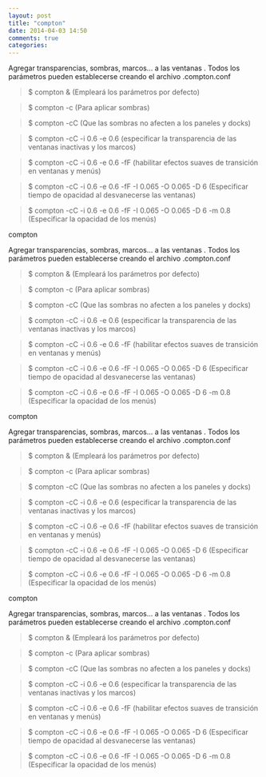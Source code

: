 ```yaml
---
layout: post
title: "compton"
date: 2014-04-03 14:50
comments: true
categories: 
---
```

Agregar transparencias, sombras, marcos... a las ventanas . Todos los parámetros pueden establecerse creando el archivo .compton.conf

>$ compton & (Empleará los parámetros por defecto) 

>$ compton -c (Para aplicar sombras) 

>$ compton -cC (Que las sombras no afecten a los paneles y docks) 

>$ compton -cC -i 0.6 -e 0.6 (especificar la transparencia de las ventanas inactivas y los marcos) 

>$ compton -cC -i 0.6 -e 0.6 -fF (habilitar efectos suaves de transición en ventanas y menús) 

>$ compton -cC -i 0.6 -e 0.6 -fF -I 0.065 -O 0.065 -D 6 (Especificar tiempo de opacidad al desvanecerse las ventanas) 

>$ compton -cC -i 0.6 -e 0.6 -fF -I 0.065 -O 0.065 -D 6 -m 0.8 (Especificar la opacidad de los menús)

compton 

Agregar transparencias, sombras, marcos... a las ventanas . Todos los parámetros pueden establecerse creando el archivo .compton.conf

>$ compton & (Empleará los parámetros por defecto) 

>$ compton -c (Para aplicar sombras) 

>$ compton -cC (Que las sombras no afecten a los paneles y docks) 

>$ compton -cC -i 0.6 -e 0.6 (especificar la transparencia de las ventanas inactivas y los marcos) 

>$ compton -cC -i 0.6 -e 0.6 -fF (habilitar efectos suaves de transición en ventanas y menús) 

>$ compton -cC -i 0.6 -e 0.6 -fF -I 0.065 -O 0.065 -D 6 (Especificar tiempo de opacidad al desvanecerse las ventanas) 

>$ compton -cC -i 0.6 -e 0.6 -fF -I 0.065 -O 0.065 -D 6 -m 0.8 (Especificar la opacidad de los menús)

compton 

Agregar transparencias, sombras, marcos... a las ventanas . Todos los parámetros pueden establecerse creando el archivo .compton.conf

>$ compton & (Empleará los parámetros por defecto) 

>$ compton -c (Para aplicar sombras) 

>$ compton -cC (Que las sombras no afecten a los paneles y docks) 

>$ compton -cC -i 0.6 -e 0.6 (especificar la transparencia de las ventanas inactivas y los marcos) 

>$ compton -cC -i 0.6 -e 0.6 -fF (habilitar efectos suaves de transición en ventanas y menús) 

>$ compton -cC -i 0.6 -e 0.6 -fF -I 0.065 -O 0.065 -D 6 (Especificar tiempo de opacidad al desvanecerse las ventanas) 

>$ compton -cC -i 0.6 -e 0.6 -fF -I 0.065 -O 0.065 -D 6 -m 0.8 (Especificar la opacidad de los menús)

compton 

Agregar transparencias, sombras, marcos... a las ventanas . Todos los parámetros pueden establecerse creando el archivo .compton.conf

>$ compton & (Empleará los parámetros por defecto) 

>$ compton -c (Para aplicar sombras) 

>$ compton -cC (Que las sombras no afecten a los paneles y docks) 

>$ compton -cC -i 0.6 -e 0.6 (especificar la transparencia de las ventanas inactivas y los marcos) 

>$ compton -cC -i 0.6 -e 0.6 -fF (habilitar efectos suaves de transición en ventanas y menús) 

>$ compton -cC -i 0.6 -e 0.6 -fF -I 0.065 -O 0.065 -D 6 (Especificar tiempo de opacidad al desvanecerse las ventanas) 

>$ compton -cC -i 0.6 -e 0.6 -fF -I 0.065 -O 0.065 -D 6 -m 0.8 (Especificar la opacidad de los menús)

